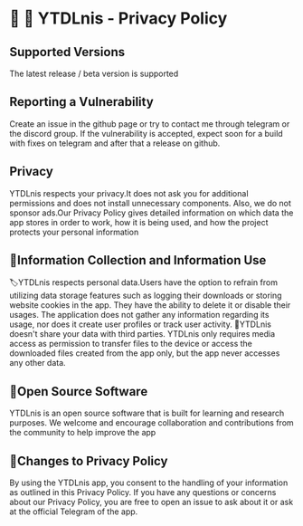 # 📎 🔐 YTDLnis - Privacy Policy

## Supported Versions

The latest release / beta version is supported

## Reporting a Vulnerability

Create an issue in the github page or try to contact me through telegram or the discord group.
If the vulnerability is accepted, expect soon for a build with fixes on telegram and after that a release on github.

## Privacy
YTDLnis respects your privacy.It does not ask you for additional permissions and does not install unnecessary components. Also, we do not sponsor ads.Our Privacy Policy gives detailed information on which data the app stores in order to work, how it is being used, and how the project protects your personal information

## 📎Information Collection and Information Use

🏷YTDLnis respects personal data.Users have the option to refrain from utilizing data storage features such as logging their downloads or storing website cookies in the app. They have the ability to delete it or disable their usages.
The application does not gather any information regarding its usage, nor does it create user profiles or track user activity.
📢YTDLnis doesn't share your data with third parties. 
YTDLnis only requires media access as permission to transfer files to the device or access the downloaded files created from the app only, but the app never accesses any other data.

## 📎Open Source Software
YTDLnis is an open source software that is built for learning and research purposes. We welcome and encourage collaboration and contributions from the community to help improve the app

## 📎Changes to Privacy Policy

By using the YTDLnis app, you consent to the handling of your information as outlined in this Privacy Policy. If you have any questions or concerns about our Privacy Policy, you are free to open an issue to ask about it or ask at the official Telegram of the app.
